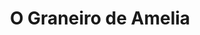 ---
title: "O Graneiro de Amelia"
url: /pontevedra/o-graneiro-de-amelia-rua-do-xeneral-gutierrez-mellado/
shop: charcutería
---